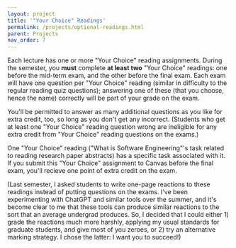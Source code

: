 ```yaml
---
layout: project
title: '"Your Choice" Readings'
permalink: /projects/optional-readings.html
parent: Projects
nav_order: 7
---
```


Each lecture has one or more "Your Choice" reading assignments.
During the semester, you **must** complete **at least two** "Your Choice" readings:
one before the mid-term exam, and the other before the final exam.
Each exam will have one question per "Your Choice" reading (similar
in difficulty to the regular reading quiz questions); answering one
of these (that you choose, hence the name) correctly will be part of your grade on the exam.

You'll be permitted to answer as many additional questions as you like
for extra credit, too, so long as you don't get any incorrect. (Students
who get at least one "Your Choice" reading question wrong are ineligible
for any extra credit from "Your Choice" reading questions on the exams.)

One "Your Choice" reading ("What is Software Engineering"'s task related to reading
research paper abstracts) has a specific task associated with it. If you submit this
"Your Choice" assignment to Canvas before the final exam, you'll recieve one point
of extra credit on the exam.

(Last semester, I asked students to write one-page reactions to these readings
instead of putting questions on the exams. I've been experimenting with ChatGPT
and similar tools over the summer, and it's become clear to me that these tools
can produce similar reactions to the sort that an average undergrad produces.
So, I decided that I could either 1) grade the reactions much more harshly, applying
my usual standards for graduate students, and give most of you zeroes, or 2)
try an alternative marking strategy. I chose the latter: I want you to succeed!)